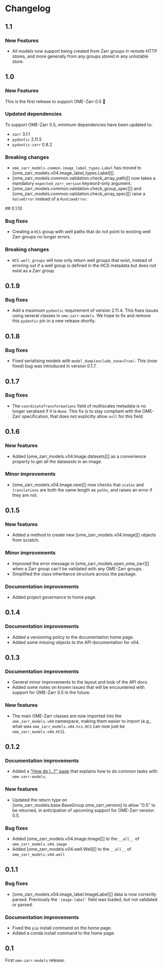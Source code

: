 # Changelog

## 1.1

### New Features

- All models now support being created from Zarr groups in remote HTTP stores, and more generally from any groups stored in any unlistable store.

## 1.0

### New Features

This is the first release to support OME-Zarr 0.5 🎉

### Updated dependencies

To support OME-Zarr 0.5, minimum dependencies have been updated to:

- `zarr` 3.1.1
- `pydantic` 2.11.5
- `pydantic-zarr` 0.8.2

### Breaking changes

- `ome_zarr_models.common.image_label_types.Label` has moved to [ome_zarr_models.v04.image_label_types.Label][].
- [ome_zarr_models.common.validation.check_array_path][] now takes a mandatory `expected_zarr_version` keyword-only argument.
- [ome_zarr_models.common.validation.check_group_spec][] and [ome_zarr_models.common.validation.check_array_spec][] raise a `ValueError` instead of a `RuntimeError`.

## 0.1.10

### Bug fixes

- Creating a `HCS` group with well paths that do not point to existing well Zarr groups
  no longer errors.

### Breaking changes

- `HCS.well_groups` will now only return well groups that exist, instead of erroring out if a well group is defined in the HCS metadata but does not exist as a Zarr group.

## 0.1.9

### Bug fixes

- Add a maximum `pydantic` requirement of version 2.11.4.
  This fixes issues using several classes in `ome-zarr-models`.
  We hope to fix and remove this `pydantic` pin in a new release shortly.

## 0.1.8

### Bug fixes

- Fixed serialising models with `model_dump(exclude_none=True)`.
  This (now fixed) bug was introduced in version 0.1.7.

## 0.1.7

### Bug fixes

- The `coordinateTransformations` field of multiscales metadata is no longer seralised if it is `None`.
  This fix is to stay compliant with the OME-Zarr specification, that does not explicitly allow `null` for this field.

## 0.1.6

### New features

- Added [ome_zarr_models.v04.Image.datasets][] as a convenience property to get all the datasests in an image.

### Minor improvements

- [ome_zarr_models.v04.Image.new][] now checks that `scales` and `translations` are both the same length as `paths`, and raises an error if they are not.

## 0.1.5

### New features

- Added a method to create new [ome_zarr_models.v04.Image][] objects from scratch.

### Minor improvements

- Improved the error message in [ome_zarr_models.open_ome_zarr][] when a Zarr group can't be validated with any OME-Zarr groups.
- Simplified the class inheritance structure across the package.

### Documentation improvements

- Added project governance to home page.

## 0.1.4

### Documentation improvements

- Added a versioning policy to the documentation home page.
- Added some missing objects to the API documentation for v04.

## 0.1.3

### Documentation improvements

- General minor improvements to the layout and look of the API docs.
- Added some notes on known issues that will be encountered with support for OME-Zarr 0.5 in the future.

### New features

- The main OME-Zarr classes are now imported into the `ome_zarr_models.v04` namespace, making them easier to import (e.g., what was `ome_zarr_models.v04.hcs.HCS` can now just be `ome_zarr_models.v04.HCS`).

## 0.1.2

### Documentation improvements

- Added a ["How do I...?" page](how-to.md) that explains how to do common tasks with `ome-zarr-models`.

### New features

- Updated the return type on [ome_zarr_models.base.BaseGroup.ome_zarr_version] to allow "0.5" to be returned, in anticipation of upcoming support for OME-Zarr version 0.5.

### Bug fixes

- Added [ome_zarr_models.v04.image.Image][] to the `__all__` of `ome_zarr_models.v04.image`
- Added [ome_zarr_models.v04.well.Well][] to the `__all__` of `ome_zarr_models.v04.well`

## 0.1.1

### Bug fixes

- [ome_zarr_models.v04.image_label.ImageLabel][] data is now correctly parsed.
  Previously the `'image-label'` field was loaded, but not validated or parsed.

### Documentation improvements

- Fixed the `pip` install command on the home page.
- Added a conda install command to the home page.

## 0.1

First `ome-zarr-models` release.
